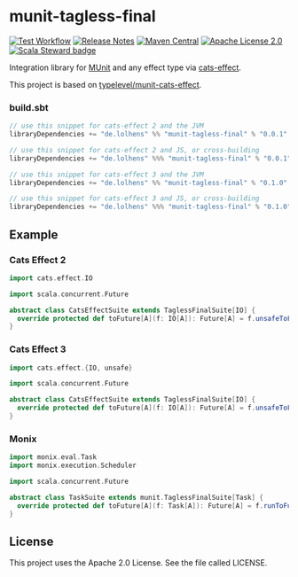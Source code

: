 # munit-tagless-final
[![Test Workflow](https://github.com/LolHens/munit-tagless-final/workflows/test/badge.svg)](https://github.com/LolHens/munit-tagless-final/actions?query=workflow%3Atest)
[![Release Notes](https://img.shields.io/github/release/LolHens/munit-tagless-final.svg?maxAge=3600)](https://github.com/LolHens/munit-tagless-final/releases/latest)
[![Maven Central](https://img.shields.io/maven-central/v/de.lolhens/munit-tagless-final_2.13)](https://search.maven.org/artifact/de.lolhens/munit-tagless-final_2.13)
[![Apache License 2.0](https://img.shields.io/github/license/LolHens/munit-tagless-final.svg?maxAge=3600)](https://www.apache.org/licenses/LICENSE-2.0)
[![Scala Steward badge](https://img.shields.io/badge/Scala_Steward-helping-blue.svg?style=flat&logo=data:image/png;base64,iVBORw0KGgoAAAANSUhEUgAAAA4AAAAQCAMAAAARSr4IAAAAVFBMVEUAAACHjojlOy5NWlrKzcYRKjGFjIbp293YycuLa3pYY2LSqql4f3pCUFTgSjNodYRmcXUsPD/NTTbjRS+2jomhgnzNc223cGvZS0HaSD0XLjbaSjElhIr+AAAAAXRSTlMAQObYZgAAAHlJREFUCNdNyosOwyAIhWHAQS1Vt7a77/3fcxxdmv0xwmckutAR1nkm4ggbyEcg/wWmlGLDAA3oL50xi6fk5ffZ3E2E3QfZDCcCN2YtbEWZt+Drc6u6rlqv7Uk0LdKqqr5rk2UCRXOk0vmQKGfc94nOJyQjouF9H/wCc9gECEYfONoAAAAASUVORK5CYII=)](https://scala-steward.org)

Integration library for [MUnit](https://scalameta.org/munit/) and any effect type via [cats-effect](https://github.com/typelevel/cats-effect/).

This project is based on [typelevel/munit-cats-effect](https://github.com/typelevel/munit-cats-effect).

### build.sbt
```sbt
// use this snippet for cats-effect 2 and the JVM
libraryDependencies += "de.lolhens" %% "munit-tagless-final" % "0.0.1" % Test

// use this snippet for cats-effect 2 and JS, or cross-building
libraryDependencies += "de.lolhens" %%% "munit-tagless-final" % "0.0.1" % Test

// use this snippet for cats-effect 3 and the JVM
libraryDependencies += "de.lolhens" %% "munit-tagless-final" % "0.1.0" % Test

// use this snippet for cats-effect 3 and JS, or cross-building
libraryDependencies += "de.lolhens" %%% "munit-tagless-final" % "0.1.0" % Test
```

## Example
### Cats Effect 2
```scala
import cats.effect.IO

import scala.concurrent.Future

abstract class CatsEffectSuite extends TaglessFinalSuite[IO] {
  override protected def toFuture[A](f: IO[A]): Future[A] = f.unsafeToFuture()
}
```

### Cats Effect 3
```scala
import cats.effect.{IO, unsafe}

import scala.concurrent.Future

abstract class CatsEffectSuite extends TaglessFinalSuite[IO] {
  override protected def toFuture[A](f: IO[A]): Future[A] = f.unsafeToFuture()(unsafe.IORuntime.global)
}
```

### Monix
```scala
import monix.eval.Task
import monix.execution.Scheduler

import scala.concurrent.Future

abstract class TaskSuite extends munit.TaglessFinalSuite[Task] {
  override protected def toFuture[A](f: Task[A]): Future[A] = f.runToFuture(Scheduler.global)
}
```

## License
This project uses the Apache 2.0 License. See the file called LICENSE.
